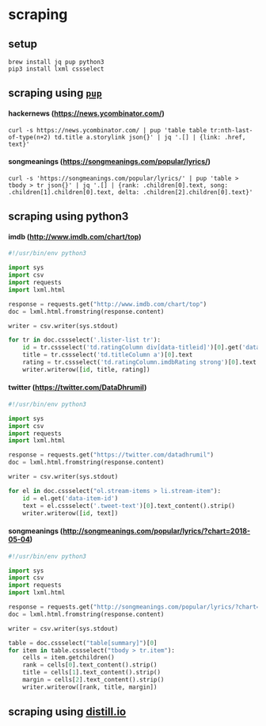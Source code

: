 # scraping

## setup

```
brew install jq pup python3
pip3 install lxml cssselect
```

## scraping using [`pup`](https://github.com/ericchiang/pup)

#### hackernews (https://news.ycombinator.com/)
```
curl -s https://news.ycombinator.com/ | pup 'table table tr:nth-last-of-type(n+2) td.title a.storylink json{}' | jq '.[] | {link: .href, text}'
```

#### songmeanings (https://songmeanings.com/popular/lyrics/)
```
curl -s 'https://songmeanings.com/popular/lyrics/' | pup 'table > tbody > tr json{}' | jq '.[] | {rank: .children[0].text, song: .children[1].children[0].text, delta: .children[2].children[0].text}'
```

## scraping using python3

#### imdb (http://www.imdb.com/chart/top)

```python
#!/usr/bin/env python3

import sys
import csv
import requests
import lxml.html

response = requests.get("http://www.imdb.com/chart/top")
doc = lxml.html.fromstring(response.content)

writer = csv.writer(sys.stdout)

for tr in doc.cssselect('.lister-list tr'):
    id = tr.cssselect('td.ratingColumn div[data-titleid]')[0].get('data-titleid')
    title = tr.cssselect('td.titleColumn a')[0].text
    rating = tr.cssselect('td.ratingColumn.imdbRating strong')[0].text
    writer.writerow([id, title, rating])
```

#### twitter (https://twitter.com/DataDhrumil)

```python
#!/usr/bin/env python3

import sys
import csv
import requests
import lxml.html

response = requests.get("https://twitter.com/datadhrumil")
doc = lxml.html.fromstring(response.content)

writer = csv.writer(sys.stdout)

for el in doc.cssselect("ol.stream-items > li.stream-item"):
    id = el.get('data-item-id')
    text = el.cssselect('.tweet-text')[0].text_content().strip()
    writer.writerow([id, text])
```

#### songmeanings (http://songmeanings.com/popular/lyrics/?chart=2018-05-04)

```python
#!/usr/bin/env python3

import sys
import csv
import requests
import lxml.html

response = requests.get("http://songmeanings.com/popular/lyrics/?chart=2018-05-04")
doc = lxml.html.fromstring(response.content)

writer = csv.writer(sys.stdout)

table = doc.cssselect("table[summary]")[0]
for item in table.cssselect("tbody > tr.item"):
    cells = item.getchildren()
    rank = cells[0].text_content().strip()
    title = cells[1].text_content().strip()
    margin = cells[2].text_content().strip()
    writer.writerow([rank, title, margin])
```

## scraping using [distill.io](https://distill.io/)


